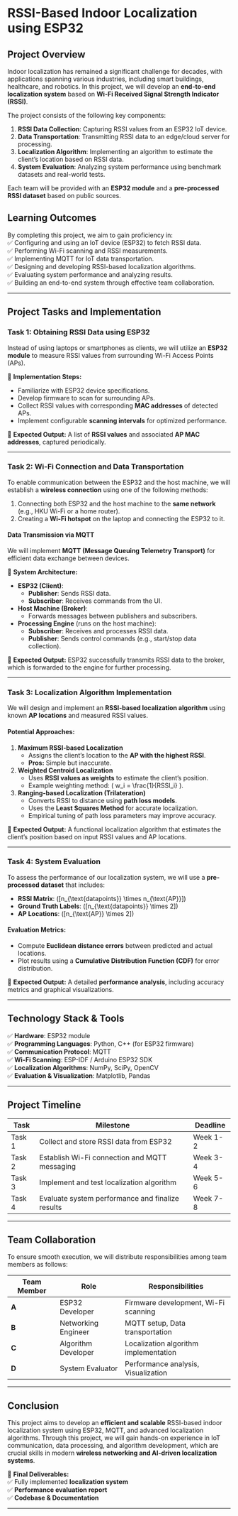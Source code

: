 # **RSSI-Based Indoor Localization using ESP32**  


## **Project Overview**  
Indoor localization has remained a significant challenge for decades, with applications spanning various industries, including smart buildings, healthcare, and robotics. In this project, we will develop an **end-to-end localization system** based on **Wi-Fi Received Signal Strength Indicator (RSSI)**.  

The project consists of the following key components:  
1. **RSSI Data Collection**: Capturing RSSI values from an ESP32 IoT device.  
2. **Data Transportation**: Transmitting RSSI data to an edge/cloud server for processing.  
3. **Localization Algorithm**: Implementing an algorithm to estimate the client’s location based on RSSI data.  
4. **System Evaluation**: Analyzing system performance using benchmark datasets and real-world tests.  

Each team will be provided with an **ESP32 module** and a **pre-processed RSSI dataset** based on public sources.  

## **Learning Outcomes**  
By completing this project, we aim to gain proficiency in:  
✅ Configuring and using an IoT device (ESP32) to fetch RSSI data.  
✅ Performing Wi-Fi scanning and RSSI measurements.  
✅ Implementing MQTT for IoT data transportation.  
✅ Designing and developing RSSI-based localization algorithms.  
✅ Evaluating system performance and analyzing results.  
✅ Building an end-to-end system through effective team collaboration.  

---

## **Project Tasks and Implementation**  

### **Task 1: Obtaining RSSI Data using ESP32**  
Instead of using laptops or smartphones as clients, we will utilize an **ESP32 module** to measure RSSI values from surrounding Wi-Fi Access Points (APs).  

🔹 **Implementation Steps:**  
- Familiarize with ESP32 device specifications.  
- Develop firmware to scan for surrounding APs.  
- Collect RSSI values with corresponding **MAC addresses** of detected APs.  
- Implement configurable **scanning intervals** for optimized performance.  

📝 **Expected Output:** A list of **RSSI values** and associated **AP MAC addresses**, captured periodically.  

---

### **Task 2: Wi-Fi Connection and Data Transportation**  
To enable communication between the ESP32 and the host machine, we will establish a **wireless connection** using one of the following methods:  
1. Connecting both ESP32 and the host machine to the **same network** (e.g., HKU Wi-Fi or a home router).  
2. Creating a **Wi-Fi hotspot** on the laptop and connecting the ESP32 to it.  

#### **Data Transmission via MQTT**  
We will implement **MQTT (Message Queuing Telemetry Transport)** for efficient data exchange between devices.  

🔹 **System Architecture:**  
- **ESP32 (Client)**:  
  - **Publisher**: Sends RSSI data.  
  - **Subscriber**: Receives commands from the UI.  
- **Host Machine (Broker)**:  
  - Forwards messages between publishers and subscribers.  
- **Processing Engine** (runs on the host machine):  
  - **Subscriber**: Receives and processes RSSI data.  
  - **Publisher**: Sends control commands (e.g., start/stop data collection).  

📝 **Expected Output:** ESP32 successfully transmits RSSI data to the broker, which is forwarded to the engine for further processing.  

---

### **Task 3: Localization Algorithm Implementation**  
We will design and implement an **RSSI-based localization algorithm** using known **AP locations** and measured RSSI values.  

#### **Potential Approaches:**  
1. **Maximum RSSI-based Localization**  
   - Assigns the client’s location to the **AP with the highest RSSI**.  
   - **Pros:** Simple but inaccurate.  
2. **Weighted Centroid Localization**  
   - Uses **RSSI values as weights** to estimate the client’s position.  
   - Example weighting method: \( w_i = \frac{1}{RSSI_i} \).  
3. **Ranging-based Localization (Trilateration)**  
   - Converts RSSI to distance using **path loss models**.  
   - Uses the **Least Squares Method** for accurate localization.  
   - Empirical tuning of path loss parameters may improve accuracy.  

📝 **Expected Output:** A functional localization algorithm that estimates the client’s position based on input RSSI values and AP locations.  

---

### **Task 4: System Evaluation**  
To assess the performance of our localization system, we will use a **pre-processed dataset** that includes:  
- **RSSI Matrix**: \([n_{\text{datapoints}} \times n_{\text{AP}}]\)  
- **Ground Truth Labels**: \([n_{\text{datapoints}} \times 2]\)  
- **AP Locations**: \([n_{\text{AP}} \times 2]\)  

#### **Evaluation Metrics:**  
- Compute **Euclidean distance errors** between predicted and actual locations.  
- Plot results using a **Cumulative Distribution Function (CDF)** for error distribution.  

📝 **Expected Output:** A detailed **performance analysis**, including accuracy metrics and graphical visualizations.  

---

## **Technology Stack & Tools**  
✅ **Hardware**: ESP32 module  
✅ **Programming Languages**: Python, C++ (for ESP32 firmware)  
✅ **Communication Protocol**: MQTT  
✅ **Wi-Fi Scanning**: ESP-IDF / Arduino ESP32 SDK  
✅ **Localization Algorithms**: NumPy, SciPy, OpenCV  
✅ **Evaluation & Visualization**: Matplotlib, Pandas  

---

## **Project Timeline**  
| Task | Milestone | Deadline |  
|------------|------------------------------------------------|-------------|  
| Task 1 | Collect and store RSSI data from ESP32 | Week 1-2 |  
| Task 2 | Establish Wi-Fi connection and MQTT messaging | Week 3-4 |  
| Task 3 | Implement and test localization algorithm | Week 5-6 |  
| Task 4 | Evaluate system performance and finalize results | Week 7-8 |  

---

## **Team Collaboration**  
To ensure smooth execution, we will distribute responsibilities among team members as follows:  

| Team Member | Role | Responsibilities |  
|-------------|----------------------|--------------------------------------|  
| **A** | ESP32 Developer | Firmware development, Wi-Fi scanning |  
| **B** | Networking Engineer | MQTT setup, Data transportation |  
| **C** | Algorithm Developer | Localization algorithm implementation |  
| **D** | System Evaluator | Performance analysis, Visualization |  

---

## **Conclusion**  
This project aims to develop an **efficient and scalable** RSSI-based indoor localization system using ESP32, MQTT, and advanced localization algorithms. Through this project, we will gain hands-on experience in IoT communication, data processing, and algorithm development, which are crucial skills in modern **wireless networking and AI-driven localization systems**.  

🚀 **Final Deliverables:**  
✅ Fully implemented **localization system**  
✅ **Performance evaluation report**  
✅ **Codebase & Documentation**  

---
